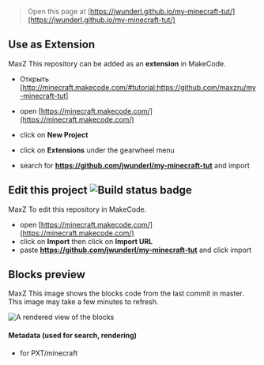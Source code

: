 
> Open this page at [https://jwunderl.github.io/my-minecraft-tut/](https://jwunderl.github.io/my-minecraft-tut/)

## Use as Extension 

MaxZ This repository can be added as an **extension** in MakeCode.

* Открыть [http://minecraft.makecode.com/#tutorial:https://github.com/maxzru/my-minecraft-tut]

* open [https://minecraft.makecode.com/](https://minecraft.makecode.com/)
* click on **New Project**
* click on **Extensions** under the gearwheel menu
* search for **https://github.com/jwunderl/my-minecraft-tut** and import

## Edit this project ![Build status badge](https://github.com/jwunderl/my-minecraft-tut/workflows/MakeCode/badge.svg)

MaxZ To edit this repository in MakeCode.

* open [https://minecraft.makecode.com/](https://minecraft.makecode.com/)
* click on **Import** then click on **Import URL**
* paste **https://github.com/jwunderl/my-minecraft-tut** and click import

## Blocks preview

MaxZ This image shows the blocks code from the last commit in master.
This image may take a few minutes to refresh.

![A rendered view of the blocks](https://github.com/jwunderl/my-minecraft-tut/raw/master/.github/makecode/blocks.png)

#### Metadata (used for search, rendering)

* for PXT/minecraft
<script src="https://makecode.com/gh-pages-embed.js"></script><script>makeCodeRender("{{ site.makecode.home_url }}", "{{ site.github.owner_name }}/{{ site.github.repository_name }}");</script>
